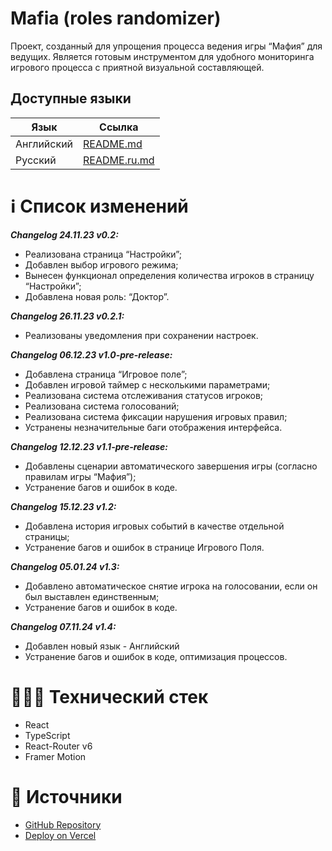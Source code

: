 # Mafia (roles randomizer)

Проект, созданный для упрощения процесса ведения игры “Мафия” для ведущих. Является готовым инструментом для удобного мониторинга игрового процесса с приятной визуальной составляющей.

## Доступные языки

| Язык       | Ссылка                       |
| ---------- | ---------------------------- |
| Английский | [README.md](README.md)       |
| Русский    | [README.ru.md](README.ru.md) |

# ℹ️ Список изменений

**_Changelog 24.11.23 v0.2:_**

- Реализована страница “Настройки”;
- Добавлен выбор игрового режима;
- Вынесен функционал определения количества игроков в страницу “Настройки”;
- Добавлена новая роль: “Доктор”.

**_Changelog 26.11.23 v0.2.1:_**

- Реализованы уведомления при сохранении настроек.

**_Changelog 06.12.23 v1.0-pre-release:_**

- Добавлена страница “Игровое поле”;
- Добавлен игровой таймер с несколькими параметрами;
- Реализована система отслеживания статусов игроков;
- Реализована система голосований;
- Реализована система фиксации нарушения игровых правил;
- Устранены незначительные баги отображения интерфейса.

**_Changelog 12.12.23 v1.1-pre-release:_**

- Добавлены сценарии автоматического завершения игры (согласно правилам игры “Мафия”);
- Устранение багов и ошибок в коде.

**_Changelog 15.12.23 v1.2:_**

- Добавлена история игровых событий в качестве отдельной страницы;
- Устранение багов и ошибок в странице Игрового Поля.

**_Changelog 05.01.24 v1.3:_**

- Добавлено автоматическое снятие игрока на голосовании, если он был выставлен единственным;
- Устранение багов и ошибок в коде.

**_Changelog 07.11.24 v1.4:_**

- Добавлен новый язык - Английский
- Устранение багов и ошибок в коде, оптимизация процессов.

# 🧑🏼‍💻 Технический стек

- React
- TypeScript
- React-Router v6
- Framer Motion

# 📁 Источники

- [GitHub Repository](https://github.com/alashchev17/mafia-randomizer)
- [Deploy on Vercel](https://mafia-randomizer-react.vercel.app)
